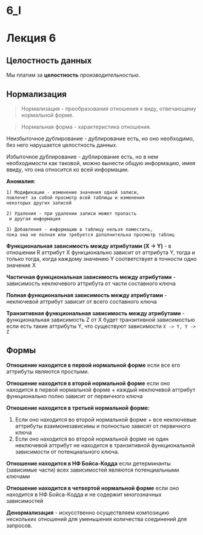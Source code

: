 # 6_l

# Лекция 6

## Целостность данных

Мы платим за **целостность** *производительностью*.

## Нормализация

> Нормализация - преобразования отношения к виду, отвечающему нормальной форме.
> 

> Нормальная форма - характеристика отношения.
> 

Неизбыточное дублирование - дублирование есть, но оно необходимо, без него нарушается целостность данных. 

Избыточное дублирование - дублирование есть, но в нем необходимости как таковой, можно вынести общую информацию, имея ввиду, что она относится ко всей информации. 

**Аномалия**:

```
1) Модификации - изменение значения одной записи,
повлечет за собой просмотр всей таблицы и изменения
некоторых других записей

2) Удаления - при удалении записи может пропасть
 и другая информация

3) Добавления - информацию в таблицу нельзя поместить,
пока она не полная или требуется дополнительна просмотр таблиц
```

**Функциональная зависимость между атрибутами (X -> Y)** - в отношении R аттрибут X функционально зависит от аттрибута Y, тогда и только тогда, когда каждому значению Y соответствует в точности одно значение X

**Частичная функциональная зависимость между атрибутами** - зависимость неключевого аттрибута от части составного ключа

**Полная функциональная зависимость между атрибутами** - неключевой аттрибут зависит от всего составного ключа

**Транзитивная функциональная зависимость между атрибутами** - функциональная зависимость Z от X будет транзитивной зависимостью если есть такие аттрибуты Y, что существуют зависимости `X -> Y, Y -> Z`

## Формы

**Отношение находится в первой нормальной форме** если все его аттрибуты являются простыми.

**Отношение находится в второй нормальной форме** если оно находится в первой нормальной форме + каждый неключевой аттрибут функционально полно зависит от первичного ключа

**Отношение находится в третьей нормальной форме:**

1. Если оно находится во второй нормальной форме + все неключевые аттрибуты взаимонезависимы и полностью зависят от первичного ключа
2. Если оно находится во второй нормальной форме не один неключевой аттрибут не находится в транзитивной функциональной зависимости от потенциального ключа.

**Отношение находится в НФ Бойса-Кодда** если детерминанты (зависимые части) всех зависимостей являются потенциальными ключами

**Отношение находится в четвертой нормальной форме** если оно находится в НФ Бойса-Кодда и не содержит многозначных зависимостей

**Денормализация** - искусственно осуществляем композицию нескольких отношений для уменьшения количества соединений для запросов.